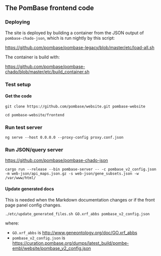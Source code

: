 ## The PomBase frontend code

### Deploying

The site is deployed by building a container from the JSON output of `pombase-chado-json`,
which is run nightly by this script:

https://github.com/pombase/pombase-legacy/blob/master/etc/load-all.sh

The container is build with:

https://github.com/pombase/pombase-chado/blob/master/etc/build_container.sh

### Test setup

#### Get the code

`git clone https://github.com/pombase/website.git pombase-website`

`cd pombase-website/frontend`

### Run test server

`ng serve --host 0.0.0.0 --proxy-config proxy.conf.json`

### Run JSON/query server

https://github.com/pombase/pombase-chado-json

`cargo run --release --bin pombase-server -- -c pombase_v2_config.json -m web-json/api_maps.json.gz -s web-json/gene_subsets.json -w /var/www/html/`


#### Update generated docs

This is needed when the Markdown documentation changes or if the front
page panel config changes.

`./etc/update_generated_files.sh GO.xrf_abbs pombase_v2_config.json`

where:

 - `GO.xrf_abbs` is http://www.geneontology.org/doc/GO.xrf_abbs
 - `pombase_v2_config.json` is https://curation.pombase.org/dumps/latest_build/pombe-embl/website/pombase_v2_config.json

